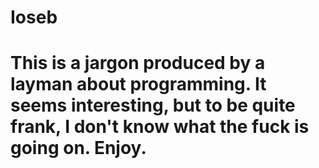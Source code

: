 # Ioseb
# This is a jargon produced by a layman about programming. It seems interesting, but to be quite frank, I don't know what the fuck is going on. Enjoy. 
